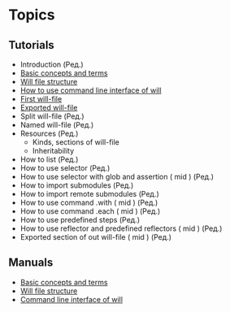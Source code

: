 # Topics

## Tutorials
- Introduction (Ред.)
- [Basic concepts and terms](Concepts.urk.md)
- [Will file structure](CompositionOfWillFile.ukr.md)
- [How to use command line interface of will](HowToUseCommandLineInterfaceOfWill.ukr.md)
- [First will-file](FirstWillFile.ukr.md)
- [Exported will-file](ExportedWillFile.md)
- Split will-file (Ред.)
- Named will-file (Ред.)
- Resources (Ред.)
  - Kinds, sections of will-file
  - Inheritability
- How to list (Ред.)
- How to use selector (Ред.)
- How to use selector with glob and assertion ( mid ) (Ред.)
- How to import submodules (Ред.)
- How to import remote submodules (Ред.)
- How to use command .with ( mid ) (Ред.)
- How to use command .each ( mid ) (Ред.)
- How to use predefined steps (Ред.)
- How to use reflector and predefined reflectors ( mid ) (Ред.)
- Exported section of out will-file ( mid ) (Ред.)

## Manuals
- [Basic concepts and terms](Concepts.urk.md)
- [Will file structure](WillFileStructure.ukr.md)
- [Command line interface of will](CommandLineInterfaceOfWill.ukr.md)

